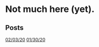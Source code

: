 # Not much here (yet).

## Posts
[02/03/20](http://noah-goldman.github.io/Blog-Post-1)
[01/30/20](http://noah-goldman.github.io/01-30-20)
